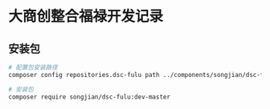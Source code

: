 # 大商创整合福禄开发记录

## 安装包

```sh
# 配置包安装路径
composer config repositories.dsc-fulu path ../components/songjian/dsc-fulu

# 安装包
composer require songjian/dsc-fulu:dev-master
```
